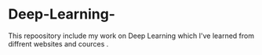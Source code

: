 # Deep-Learning-
This repoository include my work on Deep Learning which I've learned from diffrent websites and cources .
